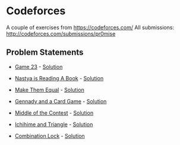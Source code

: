 # Codeforces

A couple of exercises from https://codeforces.com/
All submissions: http://codeforces.com/submissions/pr0mise


## Problem Statements ##

* <a href="https://codeforces.com/contest/1141/problem/A">Game 23</a> - <a href="https://github.com/R3CEPT0R/Codeforces/blob/master/Problems/Game23.cpp">Solution</a> 

* <a href="https://codeforces.com/contest/1136/problem/A">Nastya is Reading A Book</a> - <a href="https://github.com/R3CEPT0R/Codeforces/blob/master/Problems/NastyaIsReadingABook.cpp">Solution</a> 

* <a href="https://codeforces.com/contest/1154/problem/B">Make Them Equal</a> - <a href="https://github.com/R3CEPT0R/Codeforces/blob/master/Problems/MakeThemEqual.cpp">Solution</a> 

* <a href="https://codeforces.com/contest/1097/problem/A">Gennady and a Card Game</a> - <a href="https://github.com/R3CEPT0R/Codeforces/blob/master/Problems/Gennady%26ACardGame.cpp">Solution</a> 

* <a href="https://codeforces.com/contest/1133/problem/A">Middle of the Contest</a> - <a href="https://github.com/R3CEPT0R/Codeforces/blob/master/Problems/MiddleOfTheContest.cpp">Solution</a> 

* <a href="https://codeforces.com/contest/1337/problem/A">Ichihime and Triangle</a> - <a href="https://github.com/R3CEPT0R/Codeforces/blob/master/Problems/IchihimeandTriangle.cpp">Solution</a> 

* <a href="https://codeforces.com/contest/540/problem/A">Combination Lock</a> - <a href="https://github.com/R3CEPT0R/Codeforces/blob/master/Problems/CombinationLock.cpp">Solution</a> 

